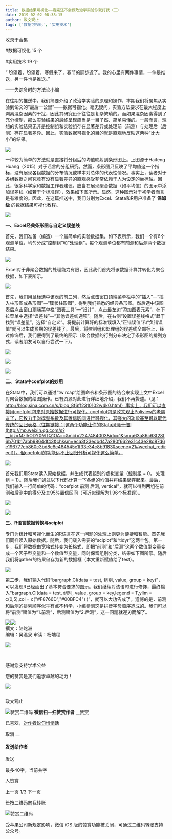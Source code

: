 ```yaml
---
title: 数据结果可视化——看完还不会做政治学实验你就打我（三）
date: 2019-02-02 08:38:15
author: 政文观止
tags: ['数据可视化', '实用技术']
---
```



收录于合集

#数据可视化 15 个

#实用技术 19 个

  

“ 盼望着，盼望着，寒假来了，春节的脚步近了。我的心里有两件事情，一件是推送，另一件也是推送。”

——失踪多时的方法论小编

  

  

在往期的推送中，我们简要介绍了政治学实验的原理和操作，本期我们将聚焦从实验到论文的“最后一公里”——数据可视化。毫无疑问，实验方法要求在最大程度上剥离混杂因素的干扰，因此其研究设计往往是复杂繁琐的。而如果混杂因素得到了充分控制，那么实验结果的最终呈现应当是一目了然、简单易懂的。一般而言，理想的实验结果无非是控制组和实验组存在显著差异或处理前（前测）与处理后（后测）存在显著差异。因此，实验数据可视化的目的就是直观地反映这两种“比大小”的结果。

  

![](/images/468/2.png)

  

一种较为简单的方法就是直接将分组后的均值映射到条形图上。上图源于Haifeng
Huang（2015）对于谣言的分组研究。然而，条形图只反映了平均值这一个指标，没有展现各组数据的分布情况或样本对总体的代表性情况。事实上，读者对于各组数据之间究竟有没有显著差异的直观感受非常依赖于人为设定的坐标轴。因此，很多科学家和数据工作者建议，应当在展现聚合数据（如平均值）的图示中添加误差线（如若干个标准误），效果如下图所示。显然，这种图示对于初学者而言是有难度的。因此，在这篇推送中，我们分别为Excel、Stata和R用户准备了
**保姆级** 的数据结果可视化教程。

  

![](/images/468/3.png)

  

 **一、Excel经典条形图与自定义误差线**

  

首先，我们准备（编造）一个最简单的实验数据集。如下表所示，我们一个有6个观测单位，均匀分成“控制组”和“处理组”，每个观测单位都有前测和后测两个数据结果。

  

![](/images/468/4.png)

  

Excel对于非聚合数据的处理能力有限，因此我们首先将该数据计算并转化为聚合数据，如下表所示。

  

![](/images/468/5.png)

  

首先，我们用鼠标选中该表的前三列，然后点击窗口顶端菜单栏中的“插入”—“插入柱形图或条形图”—“簇状柱形图”，得到我们熟悉的经典条形图。然后选中该图表后点击窗口顶端菜单栏“图表工具”—“设计”，点击最左边“添加图表元素”，在下拉菜单中选择“误差线”—“其他误差线选项”。随后，在右侧“设置误差线格式”趋于找到“误差量”，选择“自定义”。将提前计算好的标准误填入“正错误值”和“负错误值”就可以生成预期的误差线了。最后，将控制组和处理组的误差线全部标上，经过修饰后，我们便得到了最终的图示（聚合数据的行列分布决定了条形图的排列方式，读者朋友可以自行尝试一下）。

  

![](/images/468/6.jpeg)

  

![](/images/468/7.jpeg)

  

![](/images/468/8.jpeg)

  

 **二、 Stata中coefplot的妙用**

  

在Stata中，我们可以通过“tw
rcap”绘图命令和条形图的结合来实现上文中Excel对聚合数据的绘图操作。已有资源对此进行详细地介绍，我们不再赘述。（见：http://blog.sina.com.cn/s/blog_8f6ff2310102w4k0.html）事实上，我们可以直接用coefplot包来对原始数据进行可视化。coefplot包是政文观止Poliview的老朋友了，它致力于对模型系数及其置信区间进行可视化，其强大的功能甚至可以取代传统的回归表格（往期链接：[这两个功能让你的Stata风骚十倍](http://mp.weixin.qq.com/s?__biz=MzI5ODY0MTQ1OA==&mid=2247484003&idx=1&sn=a63a86c63f28f6b701b17abb9864df43&chksm=eca3f33edbd47a280f662e31c43e28d87d6e196777eb860c3bd8c8c484545e1f33e34c8b9183&scene=21#wechat_redirect)）。但coefplot的功能远不止回归分析可视化这么简单。

  

![](/images/468/9.jpeg)

  

首先我们用Stata读入原始数据，并生成代表组别的虚拟变量（控制组 = 0， 处理组 =
1）。随后我们通过以下代码计算一下各组的均值并将结果储存起来。最后，我们输入一行简单的代码：“coefplot 前测 后测,
vertical”，就可以得到两组在前测和后测中的得分及其95%置信区间（可近似理解为1.96个标准误）。

  

![](/images/468/10.png)

  

![](/images/468/11.png)

  

 **三、R语言数据转换与sciplot**

  

专门为统计和可视化而生的R语言在这一问题的处理上则更为便捷和智能。首先我们同样读入原始数据。随后，我们载入需要的“sciplot”和“tidyr”这两个包。第一步，我们将数据由宽格式转变为长格式，即把“前测”和“后测”这两个数值型变量变成一个因子型变量和一个数值型变量，同时保留组别分类，结果如下图所示。随后我们将gather的结果储存为新的数据框（本文重新赋值给了test）。

  

![](/images/468/12.jpeg)

  

第二步，我们输入代码“bargraph.CI(data = test, 组别, value, group =
key)”，可以发现R已经画出了基本符合要求的图示。我们继续对该语句进行修饰，最终输入“bargraph.CI(data = test, 组别,
value, group = key,legend = T,ylim = c(0,5),col = c("#F8766D","#00BFC4")
)”，就可以大功告成了。遗憾的是，前测和后测的排列顺序似乎有点不科学，小编猜测这是拼音字母顺序造成的。我们可以将“前测”赋值为“1.前测”，后测赋值为“2.后测”，这一问题就迎刃而解了。

![](/images/468/13.jpeg)![](/images/468/14.jpeg)  
撰文：陆屹洲  
编辑：吴温泉 审读：杨端程

![](/images/468/15.gif)

‍‍‍‍‍‍‍‍‍‍‍

感谢您支持学术公益

您的赞赏是我们追求卓越的动力！‍‍‍‍‍‍‍‍‍‍‍

  

![](/images/468/16.jpeg)

  

![]()

政文观止

![赞赏二维码]() **微信扫一扫赞赏作者** __赞赏

已喜欢，[对作者说句悄悄话](javascript:;)

取消 __

#### 发送给作者

发送

最多40字，当前共字

[](javascript:;) 人赞赏

上一页 [1](javascript:;)/3 下一页

长按二维码向我转账

![赞赏二维码]()

受苹果公司新规定影响，微信 iOS 版的赞赏功能被关闭，可通过二维码转账支持公众号。

